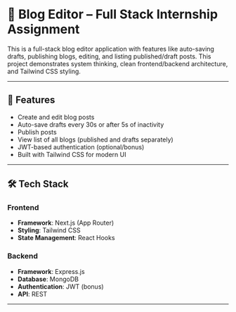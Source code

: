 # 📝 Blog Editor – Full Stack Internship Assignment

This is a full-stack blog editor application with features like auto-saving drafts, publishing blogs, editing, and listing published/draft posts. This project demonstrates system thinking, clean frontend/backend architecture, and Tailwind CSS styling.

---

## 🚀 Features

- Create and edit blog posts
- Auto-save drafts every 30s or after 5s of inactivity
- Publish posts
- View list of all blogs (published and drafts separately)
- JWT-based authentication (optional/bonus)
- Built with Tailwind CSS for modern UI

---

## 🛠 Tech Stack

### Frontend
- **Framework**: Next.js (App Router)
- **Styling**: Tailwind CSS
- **State Management**: React Hooks

### Backend
- **Framework**: Express.js
- **Database**: MongoDB
- **Authentication**: JWT (bonus)
- **API**: REST

---
